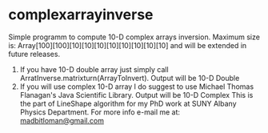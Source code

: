 # complexarrayinverse
Simple programm to compute 10-D complex arrays inversion. Maximum size is: 
Array[100][100][10][10][10][10][10][10][10][10] and will be extended in future releases. 
1. If you have 10-D double array just simply call ArratInverse.matrixturn(ArrayToInvert). 
   Output will be 10-D Double
2. If you will use complex 10-D array I do suggest to use Michael Thomas Flanagan's Java Scientific Library. 
   Output will be 10-D Complex
This is the part of LineShape algorithm for my PhD work at SUNY Albany Physics Department. 
For more info e-mail me at: madbitloman@gmail.com
